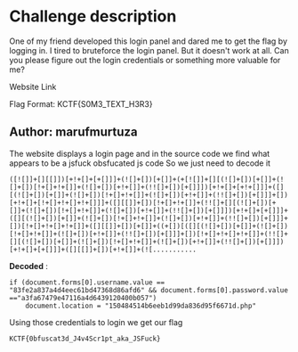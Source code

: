 # Challenge description

One of my friend developed this login panel and dared me to get the flag by logging in. I tired to bruteforce the login panel. But it doesn't work at all. Can you please figure out the login credentials or something more valuable for me?

Website Link

Flag Format: KCTF{S0M3_TEXT_H3R3}

**Author: marufmurtuza**
-----------------------------------------------------------

The website displays a login page and in the source code we find what appears to be a jsfuck obsfucated js code
So we just need to decode it 

```
([![]]+[][[]])[+!+[]+[+[]]]+(![]+[])[+[]]+(+[![]]+[][(![]+[])[+[]]+(![]+[])[!+[]+!+[]]+(![]+[])[+!+[]]+(!![]+[])[+[]]])[+!+[]+[+!+[]]]+([][(![]+[])[+[]]+(![]+[])[!+[]+!+[]]+(![]+[])[+!+[]]+(!![]+[])[+[]]]+[])[+!+[]+[!+[]+!+[]+!+[]]]+([][[]]+[])[!+[]+!+[]]+(!![]+[][(![]+[])[+[]]+(![]+[])[!+[]+!+[]]+(![]+[])[+!+[]]+(!![]+[])[+[]]])[+!+[]+[+[]]]+([][(![]+[])[+[]]+(![]+[])[!+[]+!+[]]+(![]+[])[+!+[]]+(!![]+[])[+[]]]+[])[!+[]+!+[]+!+[]]+([][[]]+[])[+[]]+((+[])[([][(![]+[])[+[]]+(![]+[])[!+[]+!+[]]+(![]+[])[+!+[]]+(!![]+[])[+[]]]+[])[!+[]+!+[]+!+[]]+(!![]+[][(![]+[])[+[]]+(![]+[])[!+[]+!+[]]+(![]+[])[+!+[]]+(!![]+[])[+[]]])[+!+[]+[+[]]]+([][[]]+[])[+!+[]]+(![...........
```
**Decoded** : 

```  
if (document.forms[0].username.value == "83fe2a837a4d4eec61bd47368d86afd6" && document.forms[0].password.value =="a3fa67479e47116a4d6439120400b057") 
    document.location = "150484514b6eeb1d99da836d95f6671d.php"
```

Using those credentials to login we get our flag 

``` KCTF{0bfuscat3d_J4v4Scr1pt_aka_JSFuck} ```
